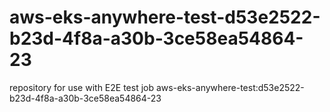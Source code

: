 # aws-eks-anywhere-test-d53e2522-b23d-4f8a-a30b-3ce58ea54864-23
repository for use with E2E test job aws-eks-anywhere-test:d53e2522-b23d-4f8a-a30b-3ce58ea54864-23
